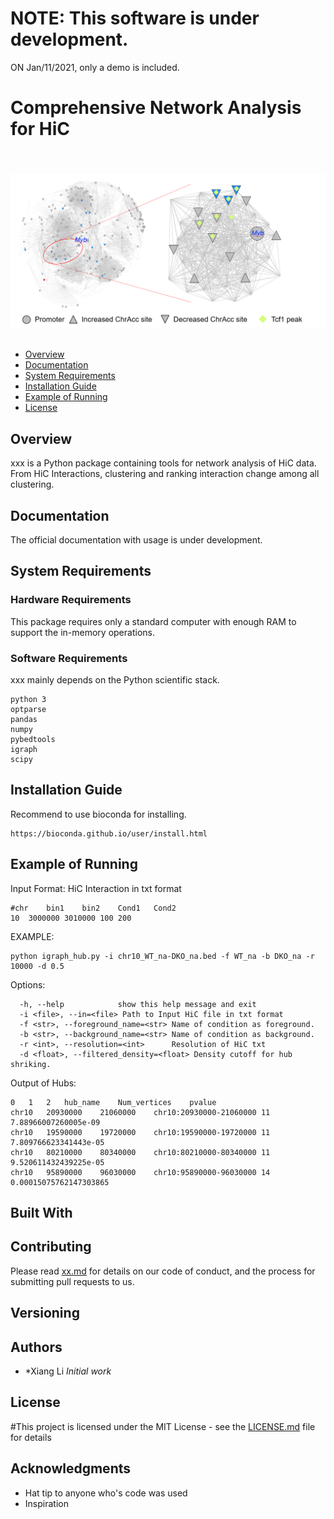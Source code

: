 # NOTE: This software is under development.
ON Jan/11/2021, only a demo is included. 



# Comprehensive Network Analysis for HiC

<br><br>
<img src="image/Hub_Myb.PNG" width="800">
<br><br>


- [Overview](#overview)
- [Documentation](#documentation)
- [System Requirements](#system-requirements)
- [Installation Guide](#installation-guide)
- [Example of Running](#Example_Running)
- [License](#license)

## Overview
xxx is a Python package containing tools for network analysis of HiC data.
From HiC Interactions, clustering and ranking interaction change among all clustering.

## Documentation
The official documentation with usage is under development.

## System Requirements
### Hardware Requirements
This package requires only a standard computer with enough RAM to support the in-memory operations.
### Software Requirements

xxx mainly depends on the Python scientific stack.
```
python 3
optparse
pandas
numpy
pybedtools
igraph
scipy
```

## Installation Guide

Recommend to use bioconda for installing.

```
https://bioconda.github.io/user/install.html
```


## Example of Running
Input Format: HiC Interaction in txt format
```
#chr	bin1	bin2	Cond1	Cond2
10	3000000	3010000	100	200
```

EXAMPLE: 
```
python igraph_hub.py -i chr10_WT_na-DKO_na.bed -f WT_na -b DKO_na -r 10000 -d 0.5
```

Options:
```
  -h, --help            show this help message and exit
  -i <file>, --in=<file> Path to Input HiC file in txt format
  -f <str>, --foreground_name=<str> Name of condition as foreground.
  -b <str>, --background_name=<str> Name of condition as background.
  -r <int>, --resolution=<int>      Resolution of HiC txt
  -d <float>, --filtered_density=<float> Density cutoff for hub shriking.
```

Output of Hubs:
```
0	1	2	hub_name	Num_vertices	pvalue
chr10	20930000	21060000	chr10:20930000-21060000	11	7.88966007260005e-09
chr10	19590000	19720000	chr10:19590000-19720000	11	7.809766623341443e-05
chr10	80210000	80340000	chr10:80210000-80340000	11	9.520611432439225e-05
chr10	95890000	96030000	chr10:95890000-96030000	14	0.00015075762147303865
```
## Built With

## Contributing

Please read [xx.md](https:xx) for details on our code of conduct, and the process for submitting pull requests to us.

## Versioning

## Authors

* *Xiang Li *Initial work* 


## License

#This project is licensed under the MIT License - see the [LICENSE.md](LICENSE.md) file for details

## Acknowledgments

* Hat tip to anyone who's code was used
* Inspiration

